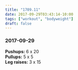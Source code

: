 ```yaml
---
title: "1709.11"
date: 2017-09-29T03:43:14-10:00
tags: ["workout", "bodyweight"]
draft: false
---
```


### 2017-09-29

**Pushups:** 6 x 20  
**Pullups:** 5 x 5  
**Leg raises:** 3 x 15


